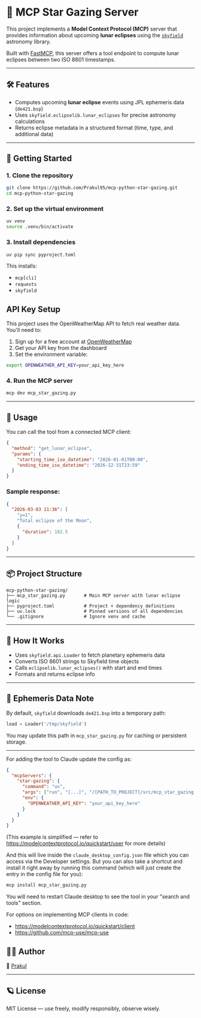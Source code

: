 # 🌌 MCP Star Gazing Server

This project implements a **Model Context Protocol (MCP)** server that provides information about upcoming **lunar eclipses** using the [`skyfield`](https://rhodesmill.org/skyfield/) astronomy library.

Built with [FastMCP](https://github.com/ContextualAI/mcp), this server offers a tool endpoint to compute lunar eclipses between two ISO 8601 timestamps.

---

## 🛠 Features

- Computes upcoming **lunar eclipse** events using JPL ephemeris data (`de421.bsp`)
- Uses `skyfield.eclipselib.lunar_eclipses` for precise astronomy calculations
- Returns eclipse metadata in a structured format (time, type, and additional data)

---

## 🚀 Getting Started

### 1. Clone the repository

```bash
git clone https://github.com/Prakul95/mcp-python-star-gazing.git
cd mcp-python-star-gazing
```

### 2. Set up the virtual environment

```bash
uv venv
source .venv/bin/activate
```

### 3. Install dependencies

```bash
uv pip sync pyproject.toml
```

This installs:
- `mcp[cli]`
- `requests`
- `skyfield`

## API Key Setup

This project uses the OpenWeatherMap API to fetch real weather data. You'll need to:

1. Sign up for a free account at [OpenWeatherMap](https://openweathermap.org/api)
2. Get your API key from the dashboard
3. Set the environment variable:

```sh
export OPENWEATHER_API_KEY=your_api_key_here
```

### 4. Run the MCP server

```bash
mcp dev mcp_star_gazing.py
```

---

## 🧪 Usage

You can call the tool from a connected MCP client:

```json
{
  "method": "get_lunar_eclipse",
  "params": {
    "starting_time_iso_datetime": "2026-01-01T00:00",
    "ending_time_iso_datetime": "2026-12-31T23:59"
  }
}
```

### Sample response:

```json
{
  "2026-03-03 11:36": [
    "y=1",
    "Total eclipse of the Moon",
    {
      "duration": 102.5
    }
  ]
}
```

---

## 📦 Project Structure

```
mcp-python-star-gazing/
├── mcp_star_gazing.py       # Main MCP server with lunar eclipse logic
├── pyproject.toml           # Project + dependency definitions
├── uv.lock                  # Pinned versions of all dependencies
└── .gitignore               # Ignore venv and cache
```

---

## 🧠 How It Works

- Uses `skyfield.api.Loader` to fetch planetary ephemeris data
- Converts ISO 8601 strings to Skyfield time objects
- Calls `eclipselib.lunar_eclipses()` with start and end times
- Formats and returns eclipse info

---

## 📅 Ephemeris Data Note

By default, `skyfield` downloads `de421.bsp` into a temporary path:
```python
load = Loader('/tmp/skyfield')
```

You may update this path in `mcp_star_gazing.py` for caching or persistent storage.

---

For adding the tool to Claude update the config as:

```json
{
  "mcpServers": {
    "star-gazing": {
      "command": "uv",
      "args": ["run", "[...]", "/[PATH_TO_PROJECT]/src/mcp_star_gazing.py"],
      "env": {
        "OPENWEATHER_API_KEY": "your_api_key_here"
      }
    }
  }
}
```
(This example is simplified — refer to https://modelcontextprotocol.io/quickstart/user for more details)

And this will live inside the `claude_desktop_config.json` file which you can access via the Developer settings. But you can also take a shortcut and install it right away by running this command (which will just create the entry in the config file for you):

```sh
mcp install mcp_star_gazing.py
```

You will need to restart Claude desktop to see the tool in your "search and tools" section.

For options on implementing MCP clients in code:

- https://modelcontextprotocol.io/quickstart/client
- https://github.com/mcp-use/mcp-use

## 🧑‍💻 Author

👤 [Prakul](https://github.com/Prakul95)

---

## 🪐 License

MIT License — use freely, modify responsibly, observe wisely.
